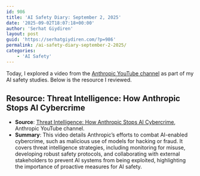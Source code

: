 ```yaml
---
id: 986
title: 'AI Safety Diary: September 2, 2025'
date: '2025-09-02T18:07:18+00:00'
author: 'Serhat Giydiren'
layout: post
guid: 'https://serhatgiydiren.com/?p=986'
permalink: /ai-safety-diary-september-2-2025/
categories:
    - 'AI Safety'
---
```


Today, I explored a video from the [Anthropic YouTube channel](https://www.youtube.com/@anthropic-ai) as part of my AI safety studies. Below is the resource I reviewed.

## Resource: Threat Intelligence: How Anthropic Stops AI Cybercrime

- **Source**: [Threat Intelligence: How Anthropic Stops AI Cybercrime](https://www.youtube.com/watch?v=EsCNkDrIGCw), Anthropic YouTube channel.
- **Summary**: This video details Anthropic’s efforts to combat AI-enabled cybercrime, such as malicious use of models for hacking or fraud. It covers threat intelligence strategies, including monitoring for misuse, developing robust safety protocols, and collaborating with external stakeholders to prevent AI systems from being exploited, highlighting the importance of proactive measures for AI safety.